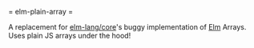 = elm-plain-array =

A replacement for [elm-lang/core](https://github.com/elm-lang/core)'s buggy implementation of [Elm](http://elm-lang.org) Arrays. Uses plain JS arrays under the hood! 
